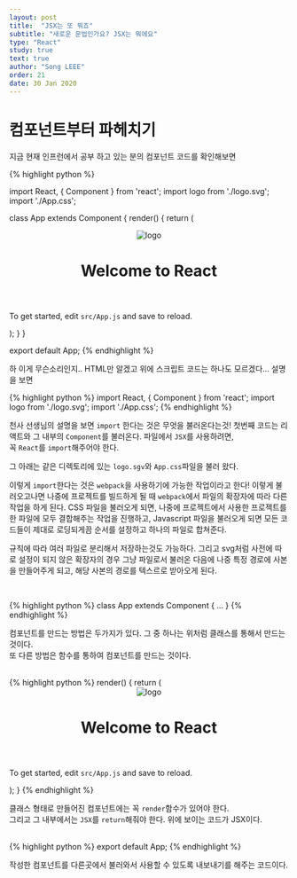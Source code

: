 ```yaml
---
layout: post
title:  "JSX는 또 뭐죠"
subtitle: "새로운 문법인가요? JSX는 뭐에요"
type: "React"
study: true
text: true
author: "Song LEEE"
order: 21
date: 30 Jan 2020
---
```


# 컴포넌트부터 파헤치기

<p>지금 현재 인프런에서 공부 하고 있는 분의 컴포넌트 코드를 확인해보면</p>
{% highlight python %}

import React, { Component } from 'react';
import logo from './logo.svg';
import './App.css';

class App extends Component {
  render() {
    return (
      <div className="App">
        <header className="App-header">
          <img src={logo} className="App-logo" alt="logo" />
          <h1 className="App-title">Welcome to React</h1>
        </header>
        <p className="App-intro">
          To get started, edit <code>src/App.js</code> and save to reload.
        </p>
      </div>
    );
  }
}

export default App;
{% endhighlight %}

<p>하 이게 무슨소리인지.. HTML만 알겠고 위에 스크립트 코드는 하나도 모르겠다... 설명을 보면</p>
{% highlight python %}
import React, { Component } from 'react';
import logo from './logo.svg';
import './App.css';
{% endhighlight %}
<p>천사 선생님의 설명을 보면 <code>import</code> 한다는 것은 무엇을 불러온다는것! 첫번째 코드는 리액트와 그 내부의 <code>Component</code>를 불러온다. 파일에서 <code>JSX</code>를 사용하려면,<br> 꼭 <code>React</code>를 <code>import</code>해주어야 한다.</p>

<p>그 아래는 같은 디렉토리에 있는 <code>logo.sgv</code>와 <code>App.css</code>파일을 불러 왔다.</p>
<p>이렇게 <code>import</code>한다는 것은 <code>webpack</code>을 사용하기에 가능한 작업이라고 한다! 이렇게 불러오고나면 나중에 프로젝트를 빌드하게 될 때 <code>webpack</code>에서 파일의 확장자에 따라 다른 작업을 하게 된다. CSS 파일을 불러오게 되면, 나중에 프로젝트에서 사용한 프로젝트를 한 파일에 모두 결합해주는 작업을 진행하고, Javascript 파일을 불러오게 되면 모든 코드들이 제대로 로딩되게끔 순서를 설정하고 하나의 파일로 합쳐준다.</p>
<p>규칙에 따라 여러 파일로 분리해서 저장하는것도 가능하다. 그리고 svg처럼 사전에 따로 설정이 되지 않은 확장자의 경우 그냥 파일로서 불러온 다음에 나중 특정 경로에 사본을 만들어주게 되고, 해당 사본의 경로를 텍스르로 받아오게 된다.</p>
<br>

{% highlight python %}
class App extends Component {
  ...
}
{% endhighlight %}

<p>컴포넌트를 만드는 방법은 두가지가 있다. 그 중 하나는 위처럼 클래스를 통해서 만드는 것이다. <br>
또 다른 방법은 함수를 통하여 컴포넌트를 만드는 것이다. </p>
<br>
{% highlight python %}
  render() {
    return (
      <div className="App">
        <header className="App-header">
          <img src={logo} className="App-logo" alt="logo" />
          <h1 className="App-title">Welcome to React</h1>
        </header>
        <p className="App-intro">
          To get started, edit <code>src/App.js</code> and save to reload.
        </p>
      </div>
    );
  }
{% endhighlight %}
<p>클래스 형태로 만들어진 컴포넌트에는 꼭 <code>render</code>함수가 있어야 한다.<br> 그리고 그 내부에서는 <code>JSX</code>를 <code>return</code>해줘야 한다. 위에 보이는 코드가 JSX이다.</p>
<br>
{% highlight python %}
  export default App;
{% endhighlight %}
<p>작성한 컴포넌트를 다른곳에서 불러와서 사용할 수 있도록 내보내기를 해주는 코드이다.</p>